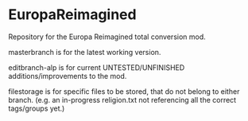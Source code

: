 # EuropaReimagined
Repository for the Europa Reimagined total conversion mod.

masterbranch is for the latest working version.

editbranch-alp is for current UNTESTED/UNFINISHED additions/improvements to the mod.

filestorage is for specific files to be stored, that do not belong to either branch. (e.g. an in-progress religion.txt not referencing all the correct tags/groups yet.)
